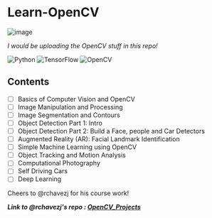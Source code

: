 # Learn-OpenCV
![image](https://user-images.githubusercontent.com/54891285/120090699-1af14380-c122-11eb-987a-5f8e8ff84c99.png)

_I would be uploading the OpenCV stuff in this repo!_


  ![Python](https://img.shields.io/badge/-Python-333333?style=flat&logo=Python)
  ![TensorFlow](https://img.shields.io/badge/-TensorFlow-333333?style=flat&logo=Tensorflow)
  ![OpenCV](https://img.shields.io/badge/-OpenCV-333333?style=flat&logo=OpenCV)
  <!-- ![TensorFlow](https://img.shields.io/badge/-TensorFlow-333333?style=flat&logo=Tensorflow) -->

## Contents
- [ ] Basics of Computer Vision and OpenCV
- [ ] Image Manipulation and Processing
- [ ] Image Segmentation and Contours
- [ ] Object Detection Part 1: Intro
- [ ] Object Detection Part 2: Build a Face, people and Car Detectors
- [ ] Augmented Reality (AR): Facial Landmark Identification
- [ ] Simple Machine Learning using OpenCV
- [ ] Object Tracking and Motion Analysis
- [ ] Computational Photography
- [ ] Self Driving Cars
- [ ] Deep Learning

Cheers to @rchavezj for his course work!

_**Link to @rchavezj's repo : <a href="https://github.com/rchavezj/OpenCV_Projects">OpenCV_Projects</a>**_
